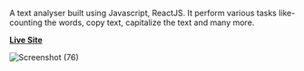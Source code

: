 A text analyser built using Javascript, ReactJS.
It perform various tasks like- counting the words, copy text, capitalize the text and many more.

**[Live Site](https://vaishnavichouksey.github.io/Text-Analyzer/)**


![Screenshot (76)](https://github.com/VaishnaviChouksey/Text-Analyzer/assets/121281774/107bdbc2-1189-49e9-8a7e-924357e670b1)
